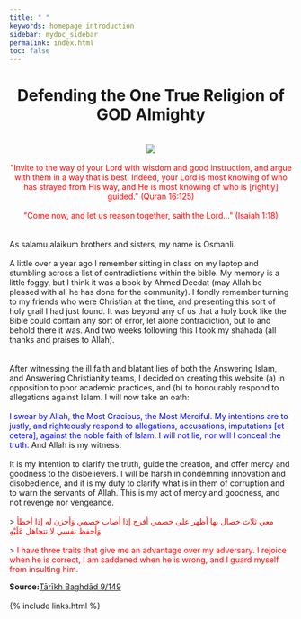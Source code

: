 ```yaml
---
title: " "
keywords: homepage introduction 
sidebar: mydoc_sidebar
permalink: index.html
toc: false
---
```



# <center> Defending the One True Religion of GOD Almighty </center>
<br>
<center> <img src="https://i.ibb.co/nkkXV67/askingtheologylogo350350.png"> </center>
<br>
<center> <span style="color:red;">"Invite to the way of your Lord with wisdom and good instruction, and argue with them in a way that is best. Indeed, your Lord is most knowing of who has strayed from His way, and He is most knowing of who is [rightly] guided." (Quran 16:125)</span> </center>
<br>
<center> <span style="color:red;">"Come now, and let us reason together, saith the Lord..." (Isaiah 1:18)</span> </center>
<br>
<br>
As salamu alaikum brothers and sisters, my name is Osmanli. 
<br>
<br>
A little over a year ago I remember sitting in class on my laptop and stumbling across a list of contradictions within the bible. My memory is a little foggy, but I think it was a book by Ahmed Deedat (may Allah be pleased with all he has done for the community). I fondly remember turning to my friends who were Christian at the time, and presenting this sort of holy grail I had just found. It was beyond any of us that a holy book like the Bible could contain any sort of error, let alone contradiction, but lo and behold there it was. And two weeks following this I took my shahada (all thanks and praises to Allah). 
<br>
<br>
<br>
After witnessing the ill faith and blatant lies of both the Answering Islam, and Answering Christianity teams, I decided on creating this website (a) in opposition to poor academic practices, and (b) to honourably respond to allegations against Islam. I will now take an oath:
<br>
<br>
<span style="color:blue;">I swear by Allah, the Most Gracious, the Most Merciful. My intentions are to justly, and righteously respond to allegations, accusations, imputations [et cetera], against the noble faith of Islam. I will not lie, nor will I conceal the truth. </span>  And Allah is my witness. 
<br><br>
It is my intention to clarify the truth, guide the creation, and offer mercy and goodness to the disbelievers. I will be harsh in condemning innovation and disobedience, and it is my duty to clarify what is in them of corruption and to warn the servants of Allah. This is my act of mercy and goodness, and not revenge nor vengeance.
<br>
<br>
> <span style="color:red;">معي ثلاث خصال بها أظهر على خصمي أفرح إذا أصاب خصمي وَأحزن له إذا أخطأ وَأحفظ نفسي لا تتجاهل عَلَيْهِ</span>
<br><br>
> <span style="color:red;">I have three traits that give me an advantage over my adversary. I rejoice when he is correct, I am saddened when he is wrong, and I guard myself from insulting him.</span>

**Source:**[Tārīkh Baghdād 9/149](https://www.abuaminaelias.com/dailyhadithonline/2012/07/12/good-will-enemies/)
<br>
<br>
{% include links.html %}
